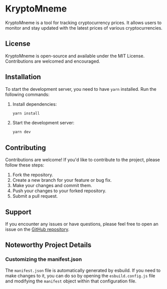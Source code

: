 # KryptoMneme

KryptoMneme is a tool for tracking cryptocurrency prices. It allows users to monitor and stay updated with the latest prices of various cryptocurrencies.

## License

KryptoMneme is open-source and available under the MIT License. Contributions are welcomed and encouraged.

## Installation

To start the development server, you need to have `yarn` installed. Run the following commands:

1. Install dependencies:

   ```bash
   yarn install
   ```

2. Start the development server:
   ```bash
   yarn dev
   ```

## Contributing

Contributions are welcome! If you'd like to contribute to the project, please follow these steps:

1. Fork the repository.
2. Create a new branch for your feature or bug fix.
3. Make your changes and commit them.
4. Push your changes to your forked repository.
5. Submit a pull request.

## Support

If you encounter any issues or have questions, please feel free to open an issue on the [GitHub repository](https://github.com/VovaK0-23/KryptoMneme).

## Noteworthy Project Details

### Customizing the manifest.json

The `manifest.json` file is automatically generated by esbuild. If you need to make changes to it, you can do so by opening the `esbuild.config.js` file and modifying the `manifest` object within that configuration file.

